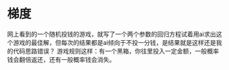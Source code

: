# 梯度
网上看到的一个随机投钱的游戏，就写了一个两个参数的回归方程试着用ai求出这个游戏的最佳解，但每次的结果都是ai倾向于不投一分钱，是结果就是这样还是我的代码思路错误？
游戏规则这样：有一个黑箱，你往里投入一定金额，一般概率钱会翻倍返还，还有一般概率钱会消失。
